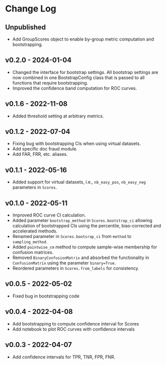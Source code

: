 # Change Log

## Unpublished

- Add GroupScores object to enable by-group metric computation and bootstrapping.

## v0.2.0 - 2024-01-04

- Changed the interface for bootstrap settings. All bootstrap settings are now combined
  in one BootstrapConfig class that is passed to all functions that require 
  bootstrapping.
- Improved the confidence band computation for ROC curves.

## v0.1.6 - 2022-11-08

- Added threshold setting at arbitrary metrics.

## v0.1.2 - 2022-07-04

- Fixing bug with bootstrapping CIs when using virtual datasets.
- Add specific doc fraud module.
- Add FAR, FRR, etc. aliases.

## v0.1.1 - 2022-05-16

- Added support for virtual datasets, i.e., `nb_easy_pos`, `nb_easy_neg` parameters
  in `Scores`.

## v0.1.0 - 2022-05-11

- Improved ROC curve CI calculation.
- Added parameter `bootstrap_method` in `Scores.bootstrap_ci` allowing calculation
  of bootstrapped CIs using the percentile, bias-corrected and accelerated methods.
- Renamed parameter in `Scores.bootsrap_ci` from `method` to `sampling_method`.
- Added `pointwise_cm` method to compute sample-wise membership for confusion matrices.
- Removed `BinaryConfusionMatrix` and absorbed the functionality in `ConfusionMatrix` 
  using the parameter `binary=True`.
- Reordered parameters in `Scores.from_labels` for consistency.

## v0.0.5 - 2022-05-02

- Fixed bug in bootstrapping code

## v0.0.4 - 2022-04-08

- Add bootstrapping to compute confidence interval for Scores
- Add notebook to plot ROC curves with confidence intervals

## v0.0.3 - 2022-04-07

- Add confidence intervals for TPR, TNR, FPR, FNR.
